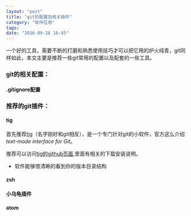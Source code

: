 ```yaml
---
layout: "post"
title: "git的配置及相关插件"
category: "软件应用"
tags:  
date: "2016-09-28 16:45"
---
```


一个好的工具，需要不断的打磨和熟悉使用技巧才可以把它用的炉火纯青，git同样如此，本文主要是推荐一些git常用的配置以及配套的一些工具。

### git的相关配置：

#### .gitignore配置





<!-- more -->



### 推荐的git插件：

#### tig

首先推荐[tig](http://jonas.nitro.dk/tig/)（名字刚好和git相反），是一个专门针对git的小软件，官方这么介绍*text-mode interface for Git*。

推荐可以访问[tig的github页面](https://github.com/jonas/tig),里面有相关的下载安装说明。

- 软件能够恨清晰的看到你的版本目录结构


#### zsh


#### 小乌龟插件


#### atom
